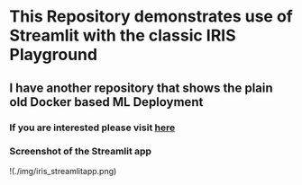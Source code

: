 # This Repository demonstrates use of Streamlit with the classic IRIS Playground


## I have another repository that shows the plain old Docker based ML Deployment

### If you are interested please visit [here](https://github.com/rajeshr6r/irisplayground)

### Screenshot of the Streamlit app

!(./img/iris_streamlitapp.png)
